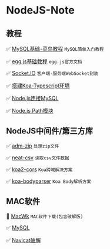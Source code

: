 # NodeJS-Note

## 教程

✅ [MySQL基础-菜鸟教程](https://www.runoob.com/mysql/mysql-tutorial.html) `MySQL简单入门教程`

✅ [egg.js基础教程](https://www.eggjs.org/zh-CN/basics) `egg.js官方文档`

✅ [Socket.IO](https://socket.io/) `客户端-服务端WebSocket封装`

✅ [搭建Koa-Typescript环境](https://juejin.cn/post/6864109129967861773)

✅ [Node.js连接MySQL](https://www.runoob.com/nodejs/nodejs-mysql.html)

✅ [Node.js Path模块](https://www.runoob.com/nodejs/nodejs-path-module.html)

## NodeJS中间件/第三方库

✅ [adm-zip](https://github.com/cthackers/adm-zip) `处理zip文件`

✅ [neat-csv](https://github.com/sindresorhus/neat-csv) `读取csv文件数据`

✅ [koa2-cors](https://github.com/zadzbw/koa2-cors) `Koa跨域解决方案`

✅ [koa-bodyparser](https://github.com/koajs/bodyparser) `Koa Body解析方案`

## MAC软件

🔆 [MacWk](https://macwk.com/soft/all/p1) `MAC软件下载(包含破解版)`

✅ [MySQL](https://dev.mysql.com/downloads/mysql/)

✅ [Navicat破解](https://macwk.com/soft/navicat-premium)
